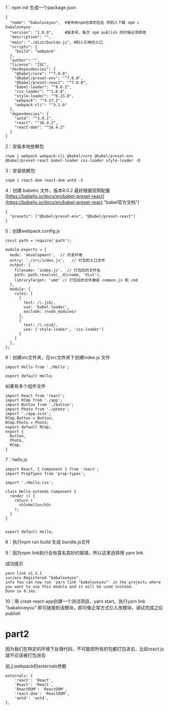 1：npm init 生成一个package.json

```
{
  "name": "babaloveyou",  #发布到npm仓库的包名 供别人下载 npm i babaloveyou
  "version": "1.0.0",     #版本号，每次 npm publish 的时候必须修改
  "description": "",
  "main": "./dist/bunlde.js", #别人引用的入口
  "scripts": {
    "build": "webpack"
  },
  "author": "",
  "license": "ISC",
  "devDependencies": {
    "@babel/core": "^7.0.0",
    "@babel/preset-env": "^7.0.0",
    "@babel/preset-react": "^7.0.0",
    "babel-loader": "^8.0.2",
    "css-loader": "^1.0.0",
    "style-loader": "^0.23.0",
    "webpack": "^4.17.2",
    "webpack-cli": "^3.1.0"
  },
  "dependencies": {
    "antd": "^3.9.1",
    "react": "^16.4.2",
    "react-dom": "^16.4.2"
  }
}
```

2：安装本地依赖包

```
cnpm i webpack webpack-cli @babel/core @babel/preset-env @babel/preset-react babel-loader css-loader style-loader -D
```

3：安装依赖包

```
cnpm i react-dom react-dom antd -S
```

4：创建.babelrc 文件，版本8.0.2 最好根据官网配置 [https://babeljs.io/docs/en/babel-preset-react](https://babeljs.io/docs/en/babel-preset-react "babel官方文档")

```
{
  "presets": ["@babel/preset-env", "@babel/preset-react"]
}
```

5：创建webpack.config.js

```
const path = require('path');

module.exports = {
  mode: 'development',  // 开发环境
  entry: './src/index.js',   // 打包的入口文件
  output: {
    filename: 'index.js',  // 打包后的文件名
    path: path.resolve(__dirname, 'dist'),
    libraryTarget: 'umd' // 打包后的文件兼容 common.js 和 cmd
  },
  module: {
    rules: [
      {
        test: /\.js$/,
        use: 'babel-loader',
        exclude: /node_modules/
      },
      {
        test: /\.css$/,
        use: ['style-loader', 'css-loader']
      }
    ]
  },
};
```

6：创建src文件夹，在src文件夹下创建index.js 文件

```
import Hello from './Hello';

export default Hello;
```

如果有多个组件文件

```
import React from 'react';
import RCmp from './app';
import Button from './button';
import Photo from './photo';
import './app.scss';
RCmp.Button = Button;
RCmp.Photo = Photo;
export default RCmp;
export {
  Button,
  Photo,
  RCmp,
}
```

7：hello.js

```
import React, { Component } from 'react';
import PropTypes from 'prop-types';

import './Hello.css';

class Hello extends Component {
  render () {
    return (
      <h3>Hello</h3>
    );
  }
}


export default Hello;
```

8：执行npm run build 生成 bundle.js文件

9：因为npm link执行会有莫名其妙的报错，所以这里选择用 yarn link

成功提示

    yarn link v1.5.1
    success Registered "babaloveyou".
    info You can now run `yarn link "babaloveyou"` in the projects where you want to use this module and it will be used instead.
    Done in 0.14s.

10：用 creat-react-app创建一个测试项目，yarn start。执行yarn link "babaloveyou"  即可链接到该模块，即可像正常方式引入改模块，调试完成之后publish

# part2

因为我们在特定的环境下处理代码，不可能把所有的包都打包进去，比如react.js 就不应该被打包进去

加上webpack的externals参数

```
externals: {
    'react': 'React',
    'React': 'React',
    'ReactDOM': 'ReactDOM',
    'react-dom': 'ReactDOM',
    'antd': 'antd',
},
```



